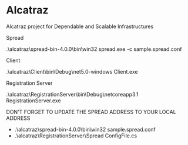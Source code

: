 # Alcatraz
Alcatraz project for Dependable and Scalable Infrastructures



Spread

.\alcatraz\spread-bin-4.0.0\bin\win32 spread.exe -c sample.spread.conf

Client

.\alcatraz\Client\bin\Debug\net5.0-windows Client.exe

Registration Server

.\alcatraz\RegistrationServer\bin\Debug\netcoreapp3.1 RegistrationServer.exe



DON'T FORGET TO UPDATE THE SPREAD ADDRESS TO YOUR LOCAL ADDRESS

- .\alcatraz\spread-bin-4.0.0\bin\win32 sample.spread.conf
- .\alcatraz\RegistrationServer\Spread ConfigFile.cs